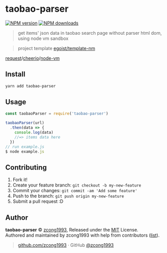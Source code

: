# taobao-parser

[![NPM version](https://img.shields.io/npm/v/taobao-parser.svg?style=flat)](https://npmjs.com/package/taobao-parser) [![NPM downloads](https://img.shields.io/npm/dm/taobao-parser.svg?style=flat)](https://npmjs.com/package/taobao-parser)

> get items&#39; json data  in taobao search page without parser html dom, using node vm sandbox

> project template [egoist/template-nm](https://github.com/egoist/template-nm)

[request](https://github.com/request/request)/[cheerio](https://github.com/cheeriojs/cheerio)/[node-vm](https://nodejs.org/dist/latest-v7.x/docs/api/vm.html)

## Install

```bash
yarn add taobao-parser
```

## Usage

```js
const taobaoParser = require('taobao-parser')

taobaoParser(url)
  .then(data => {
    console.log(data)
    //=> items data here
  })
// run example.js
$ node example.js
```

## Contributing

1. Fork it!
2. Create your feature branch: `git checkout -b my-new-feature`
3. Commit your changes: `git commit -am 'Add some feature'`
4. Push to the branch: `git push origin my-new-feature`
5. Submit a pull request :D


## Author

**taobao-parser** © [zcong1993](https://github.com/zcong1993), Released under the [MIT](./LICENSE) License.<br>
Authored and maintained by zcong1993 with help from contributors ([list](https://github.com/zcong1993/taobao-parser/contributors)).

> [github.com/zcong1993](https://github.com/zcong1993) · GitHub [@zcong1993](https://github.com/zcong1993)
